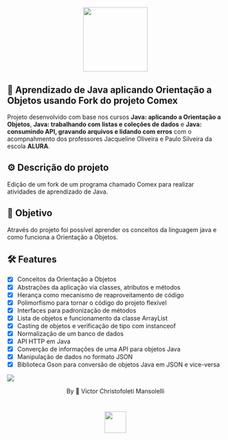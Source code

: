 <div align="center">
<h1>
    <img src="https://github.com/VMansolelli/Projeto-Alugames-Alura/assets/138635441/b5fff654-c5a3-406e-908b-fbe963644f3e" width="150px">
</h1>

</div>

## 🚀  Aprendizado de Java aplicando Orientação a Objetos usando Fork do projeto Comex
Projeto desenvolvido com base nos cursos **Java: aplicando a Orientação a Objetos**, **Java: trabalhando com listas e coleções de dados** e **Java: consumindo API, gravando arquivos e lidando com erros** com o acompnahmento dos professores Jacqueline Oliveira e 
Paulo Silveira da escola **ALURA**.

## ⚙️ Descrição do projeto
Edição de um fork de um programa chamado Comex para realizar atividades de aprendizado de Java.

## 🎯 Objetivo 
Através do projeto foi possível aprender os conceitos da linguagem java e como funciona a Orientação a Objetos.

## 🛠 Features
- [x] Conceitos da Orientação a Objetos
- [x] Abstrações da aplicação via classes, atributos e métodos
- [x] Herança como mecanismo de reaproveitamento de código
- [x] Polimorfismo para tornar o código do projeto flexível
- [x] Interfaces para padronização de métodos
- [x] Lista de objetos e funcionamento da classe ArrayList
- [x] Casting de objetos e verificação de tipo com instanceof
- [x] Normalização de um banco de dados
- [x] API HTTP em Java
- [x] Converção de informações de uma API para objetos Java
- [x] Manipulação de dados no formato JSON
- [x] Biblioteca Gson para conversão de objetos Java em JSON e vice-versa

![](https://raw.githubusercontent.com/andreasbm/readme/master/assets/lines/rainbow.png)

<div align="center">By 🍃 Victor Christofoleti Mansolelli
<h1>
    <img src="https://github.com/VMansolelli/Projeto-Alugames-Alura/assets/138635441/b5fff654-c5a3-406e-908b-fbe963644f3e" width="50px">
</h1>
</div>


